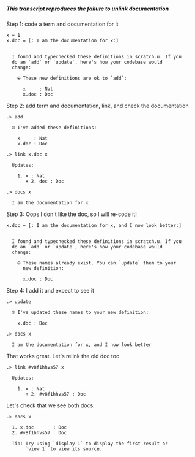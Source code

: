 ##### This transcript reproduces the failure to unlink documentation

Step 1: code a term and documentation for it
```unison
x = 1
x.doc = [: I am the documentation for x:]
```

```ucm

  I found and typechecked these definitions in scratch.u. If you
  do an `add` or `update`, here's how your codebase would
  change:
  
    ⍟ These new definitions are ok to `add`:
    
      x     : Nat
      x.doc : Doc

```
Step 2: add term and documentation, link, and check the documentation
```ucm
.> add

  ⍟ I've added these definitions:
  
    x     : Nat
    x.doc : Doc

.> link x.doc x

  Updates:
  
    1. x : Nat
       + 2. doc : Doc

.> docs x

  I am the documentation for x

```
Step 3: Oops I don't like the doc, so I will re-code it!
```unison
x.doc = [: I am the documentation for x, and I now look better:]
```

```ucm

  I found and typechecked these definitions in scratch.u. If you
  do an `add` or `update`, here's how your codebase would
  change:
  
    ⍟ These names already exist. You can `update` them to your
      new definition:
    
      x.doc : Doc

```
Step 4: I add it and expect to see it
```ucm
.> update

  ⍟ I've updated these names to your new definition:
  
    x.doc : Doc

.> docs x

  I am the documentation for x, and I now look better

```
That works great. Let's relink the old doc too.

```ucm
.> link #v8f1hhvs57 x

  Updates:
  
    1. x : Nat
       + 2. #v8f1hhvs57 : Doc

```
Let's check that we see both docs:

```ucm
.> docs x

  1. x.doc       : Doc
  2. #v8f1hhvs57 : Doc
  
  Tip: Try using `display 1` to display the first result or
       `view 1` to view its source.

```
